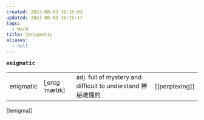 ```yaml
---
created: 2023-08-03 16:15:03
updated: 2023-08-03 16:15:17
tags:
  - Word
title: 📖enigmatic
aliases:
  - null
---
```


<pre><strong>enigmatic</strong></pre>
|   |   |   |   |
|---|---|---|---|
|enigmatic|[ˌenɪgˈmætɪk]|adj. full of mystery and difficult to understand 神秘难懂的|[[perplexing]]|
[[enigma]]